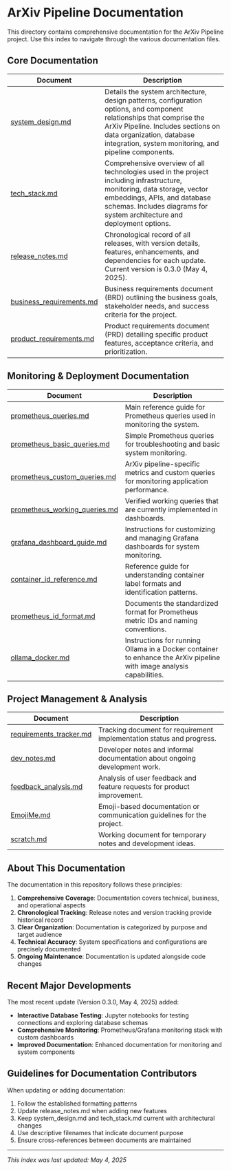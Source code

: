 # ArXiv Pipeline Documentation

This directory contains comprehensive documentation for the ArXiv Pipeline project. Use this index to navigate through the various documentation files.

## Core Documentation

| Document | Description |
|----------|-------------|
| [system_design.md](./system_design.md) | Details the system architecture, design patterns, configuration options, and component relationships that comprise the ArXiv Pipeline. Includes sections on data organization, database integration, system monitoring, and pipeline components. |
| [tech_stack.md](./tech_stack.md) | Comprehensive overview of all technologies used in the project including infrastructure, monitoring, data storage, vector embeddings, APIs, and database schemas. Includes diagrams for system architecture and deployment options. |
| [release_notes.md](./release_notes.md) | Chronological record of all releases, with version details, features, enhancements, and dependencies for each update. Current version is 0.3.0 (May 4, 2025). |
| [business_requirements.md](./business_requirements.md) | Business requirements document (BRD) outlining the business goals, stakeholder needs, and success criteria for the project. |
| [product_requirements.md](./product_requirements.md) | Product requirements document (PRD) detailing specific product features, acceptance criteria, and prioritization. |

## Monitoring & Deployment Documentation

| Document | Description |
|----------|-------------|
| [prometheus_queries.md](./prometheus_queries.md) | Main reference guide for Prometheus queries used in monitoring the system. |
| [prometheus_basic_queries.md](./prometheus_basic_queries.md) | Simple Prometheus queries for troubleshooting and basic system monitoring. |
| [prometheus_custom_queries.md](./prometheus_custom_queries.md) | ArXiv pipeline-specific metrics and custom queries for monitoring application performance. |
| [prometheus_working_queries.md](./prometheus_working_queries.md) | Verified working queries that are currently implemented in dashboards. |
| [grafana_dashboard_guide.md](./grafana_dashboard_guide.md) | Instructions for customizing and managing Grafana dashboards for system monitoring. |
| [container_id_reference.md](./container_id_reference.md) | Reference guide for understanding container label formats and identification patterns. |
| [prometheus_id_format.md](./prometheus_id_format.md) | Documents the standardized format for Prometheus metric IDs and naming conventions. |
| [ollama_docker.md](./ollama_docker.md) | Instructions for running Ollama in a Docker container to enhance the ArXiv pipeline with image analysis capabilities. |

## Project Management & Analysis

| Document | Description |
|----------|-------------|
| [requirements_tracker.md](./requirements_tracker.md) | Tracking document for requirement implementation status and progress. |
| [dev_notes.md](./dev_notes.md) | Developer notes and informal documentation about ongoing development work. |
| [feedback_analysis.md](./feedback_analysis.md) | Analysis of user feedback and feature requests for product improvement. |
| [EmojiMe.md](./EmojiMe.md) | Emoji-based documentation or communication guidelines for the project. |
| [scratch.md](./scratch.md) | Working document for temporary notes and development ideas. |

## About This Documentation

The documentation in this repository follows these principles:

1. **Comprehensive Coverage**: Documentation covers technical, business, and operational aspects
2. **Chronological Tracking**: Release notes and version tracking provide historical record
3. **Clear Organization**: Documentation is categorized by purpose and target audience
4. **Technical Accuracy**: System specifications and configurations are precisely documented
5. **Ongoing Maintenance**: Documentation is updated alongside code changes

## Recent Major Developments

The most recent update (Version 0.3.0, May 4, 2025) added:

- **Interactive Database Testing**: Jupyter notebooks for testing connections and exploring database schemas
- **Comprehensive Monitoring**: Prometheus/Grafana monitoring stack with custom dashboards
- **Improved Documentation**: Enhanced documentation for monitoring and system components

## Guidelines for Documentation Contributors

When updating or adding documentation:

1. Follow the established formatting patterns
2. Update release_notes.md when adding new features
3. Keep system_design.md and tech_stack.md current with architectural changes
4. Use descriptive filenames that indicate document purpose
5. Ensure cross-references between documents are maintained

---

*This index was last updated: May 4, 2025*
